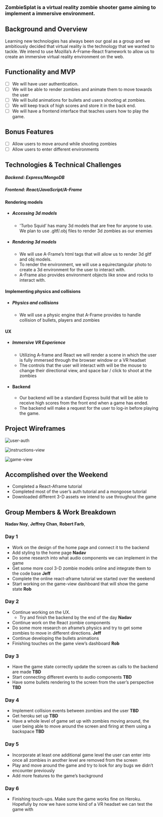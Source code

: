 ###  ZombieSplat is a virtual reality zombie shooter game aiming to implement a immersive environment.

## Background and Overview

Learning new technologies has always been our goal as a group and we ambitiously decided that virtual reality is the technology that we wanted to tackle. We intend to use Mozilla’s A-Frame-React framework to allow us to create an immersive virtual reality environment on the web.

## Functionality and MVP

   - [ ] We will have user authentication.
   - [ ] We will be able to render zombies and animate them to move towards the user
   - [ ] We will build animations for bullets and users shooting at zombies.
   - [ ] We will keep track of high scores and store it in the back end.
   - [ ] We will have a frontend interface that teaches users how to play the game.
## Bonus Features
   - [ ] Allow users to move around while shooting zombies
   - [ ] Allow users to enter different environments

## Technologies & Technical Challenges
  ##### Backend: Express/MongoDB
  ##### Frontend: React/JavaScript/A-Frame


#### Rendering models
  + ##### Accessing 3d models
    + 'Turbo Squid’ has many 3d models that are free for anyone to use. We plan to use .gltf/.obj files to render 3d zombies as our enemies
  + ##### Rendering 3d models
    + We will use A-Frame’s html tags that will allow us to render 3d gltf and obj models.
    + To render the environment, we will use a equirectangular photo to create a 3d environment for the user to interact with.
    + A-Frame also provides environment objects like snow and rocks to interact with.
#### Implementing physics and collisions 

 + ##### Physics and collisions
    + We will use a physic engine that A-Frame provides to handle collision of bullets, players and zombies
	
  #### UX
  + ##### Immersive VR Experience
    - Utilizing A-frame and React we will render a scene in which the user is fully immersed through the browser window or a VR headset
    - The controls that the user will interact with will be the mouse to change their directional view, and space bar / click to shoot at the zombies


  + #### Backend
    + Our backend will be a standard Express build that will be able to receive high scores from the front end when a game has ended.
    + The backend will make a request for the user to log-in before playing the game.

## Project Wireframes
![user-auth](https://s3-us-west-1.amazonaws.com/campout-dev/user_auth.png)

![instructions-view](https://s3-us-west-1.amazonaws.com/campout-dev/instructions.png)

![game-view](https://s3-us-west-1.amazonaws.com/campout-dev/game_play.png)

## Accomplished over the Weekend
 - Completed a React-Aframe tutorial
- Completed most of the user’s auth tutorial and a mongoose tutorial
- Downloaded different 3-D assets we intend to use throughout the game

 
## Group Members & Work Breakdown

**Nadav Noy**,
**Jeffrey Chan**,
**Robert Farb**,

### Day 1
  - Work on the design of the home page and connect it to the backend
  - Add styling to the home page
 **Nadav**
  - Do some research into what audio components we can implement in the game
  - Get some more cool 3-D zombie models online and integrate them to the code base
 **Jeff**
   - Complete the online react-aframe tutorial we started over the weekend
   - Start working on the game-view dashboard that will show the game state
    **Rob**

### Day 2
  - Continue working on the UX.
	  - Try and finish the backend by the end of the day
  **Nadav**
   - Continue work on the React zombie components
   - Do some more research on aframe’s physics and try to get some zombies to move in different directions.
**Jeff**
   - Continue developing the bullets animations
   - Finishing touches on the game view’s dashboard
**Rob**

### Day 3

 
- Have the game state correctly update the screen as calls to the backend are made **TBD**
- Start connecting different events to audio components **TBD**
- Have some bullets rendering to the screen from the user’s perspective **TBD**


### Day 4
  - Implement collision events between zombies and the user **TBD**
  - Get heroku set up **TBD**
  - Have a whole level of game set up with zombies moving around, the user being able to move around the screen and firing at them using a backspace **TBD**

### Day 5
  - Incorporate at least one additional game level the user can enter into once all zombies in another level are removed from the screen
  - Play and move around the game and try to look for any bugs we didn’t encounter previously
  - Add more features to the game’s background
 

### Day 6
 - Finishing touch-ups. Make sure the game works fine on Heroku. Hopefully by now we have some kind of a VR headset we can test the game with
